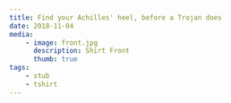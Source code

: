 ```yaml
---
title: Find your Achilles' heel, before a Trojan does
date: 2018-11-04
media:
    - image: front.jpg
      description: Shirt Front
      thumb: true
tags:
    - stub
    - tshirt
---
```

